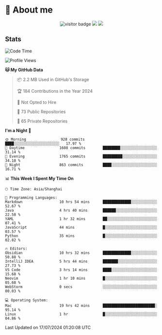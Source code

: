 <!-- ![](https://youpai.roccoshi.top/img/20200804214216.png) -->

# 🧐 About me
 
<p align="center">
<img src="https://visitor-badge.laobi.icu/badge?page_id=Lincest.Lincest&title=hits" alt="visitor badge"/>
<a href="mailto:imroccoshi@gmail.com"><img src="https://img.shields.io/badge/gmail-imroccoshi%40gmail.com-red"></a>
<a href="https://blog.roccoshi.top"><img src="https://img.shields.io/badge/blog-roccoshi-green"></a>
</p>

## Stats

<!--START_SECTION:waka-->
![Code Time](http://img.shields.io/badge/Code%20Time-1%2C402%20hrs%2053%20mins-blue)

![Profile Views](http://img.shields.io/badge/Profile%20Views-0-blue)

**🐱 My GitHub Data** 

> 📦 2.2 MB Used in GitHub's Storage 
 > 
> 🏆 184 Contributions in the Year 2024
 > 
> 🚫 Not Opted to Hire
 > 
> 📜 73 Public Repositories 
 > 
> 🔑 65 Private Repositories 
 > 
**I'm a Night 🦉** 

```text
🌞 Morning                928 commits         ████░░░░░░░░░░░░░░░░░░░░░   17.97 % 
🌆 Daytime                1608 commits        ████████░░░░░░░░░░░░░░░░░   31.14 % 
🌃 Evening                1765 commits        █████████░░░░░░░░░░░░░░░░   34.18 % 
🌙 Night                  863 commits         ████░░░░░░░░░░░░░░░░░░░░░   16.71 % 
```


📊 **This Week I Spent My Time On** 

```text
🕑︎ Time Zone: Asia/Shanghai

💬 Programming Languages: 
Markdown                 10 hrs 54 mins      █████████████░░░░░░░░░░░░   52.67 % 
Java                     4 hrs 40 mins       ██████░░░░░░░░░░░░░░░░░░░   22.58 % 
YAML                     1 hr 32 mins        ██░░░░░░░░░░░░░░░░░░░░░░░   07.41 % 
JavaScript               44 mins             █░░░░░░░░░░░░░░░░░░░░░░░░   03.57 % 
Python                   35 mins             █░░░░░░░░░░░░░░░░░░░░░░░░   02.82 % 

🔥 Editors: 
Obsidian                 10 hrs 32 mins      █████████████░░░░░░░░░░░░   50.88 % 
IntelliJ IDEA            5 hrs 44 mins       ███████░░░░░░░░░░░░░░░░░░   27.73 % 
VS Code                  3 hrs 14 mins       ████░░░░░░░░░░░░░░░░░░░░░   15.68 % 
Neovim                   1 hr 10 mins        █░░░░░░░░░░░░░░░░░░░░░░░░   05.68 % 
WebStorm                 0 secs              ░░░░░░░░░░░░░░░░░░░░░░░░░   00.03 % 

💻 Operating System: 
Mac                      19 hrs 42 mins      ████████████████████████░   95.14 % 
Linux                    1 hr                █░░░░░░░░░░░░░░░░░░░░░░░░   04.86 % 
```


 Last Updated on 17/07/2024 01:20:08 UTC
<!--END_SECTION:waka-->


